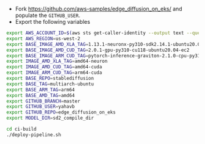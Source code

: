 
* Fork https://github.com/aws-samples/edge_diffusion_on_eks/ and populate the `GITHUB_USER`.
* Export the following variables
```bash
export AWS_ACCOUNT_ID=$(aws sts get-caller-identity --output text --query Account)
export AWS_REGION=us-west-2
export BASE_IMAGE_AMD_XLA_TAG=1.13.1-neuronx-py310-sdk2.14.1-ubuntu20.04
export BASE_IMAGE_AMD_CUD_TAG=2.0.1-gpu-py310-cu118-ubuntu20.04-ec2
export BASE_IMAGE_ARM_CUD_TAG=pytorch-inference-graviton-2.1.0-cpu-py310-ubuntu20.04-ec2
export IMAGE_AMD_XLA_TAG=amd64-neuron
export IMAGE_AMD_CUD_TAG=amd64-cuda
export IMAGE_ARM_CUD_TAG=arm64-cuda
export BASE_REPO=stablediffusion
export BASE_TAG=multiarch-ubuntu
export BASE_ARM_TAG=arm64
export BASE_AMD_TAG=amd64
export GITHUB_BRANCH=master
export GITHUB_USER=yahavb
export GITHUB_REPO=edge_diffusion_on_eks
export MODEL_DIR=sd2_compile_dir
```

```bash
cd ci-build
./deploy-pipeline.sh
```
